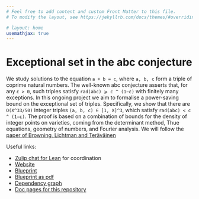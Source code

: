 ```yaml
---
# Feel free to add content and custom Front Matter to this file.
# To modify the layout, see https://jekyllrb.com/docs/themes/#overriding-theme-defaults

# layout: home
usemathjax: true
---
```


# Exceptional set in the abc conjecture

We study solutions to the equation `a + b = c`, where `a, b, c` form a triple of coprime natural numbers. The well-known abc conjecture asserts that, for any `ε > 0`, such triples satisfy `rad(abc) ⩾ c ^ (1−ε)` with finitely many exceptions. In this ongoing project we aim to formalise a power-saving bound on the exceptional set of triples. Specifically, we show that there are `O(X^33/50)` integer triples `(a, b, c) ∈ [1, X]^3`, which satisfy `rad(abc) < c ^ (1−ε)`. The proof is based on a combination of bounds for the density of integer points on varieties, coming from the determinant method, Thue equations, geometry of numbers, and Fourier analysis.
We will follow the [paper of Browning, Lichtman and Teräväinen](https://arxiv.org/abs/2410.12234)

Useful links:

* [Zulip chat for Lean](https://leanprover.zulipchat.com/) for coordination
* [Website](https://b-mehta.github.io/ABC-Exceptions/)
* [Blueprint](https://b-mehta.github.io/ABC-Exceptions/blueprint/)
* [Blueprint as pdf](https://b-mehta.github.io/ABC-Exceptions/blueprint.pdf)
* [Dependency graph](https://b-mehta.github.io/ABC-Exceptions/blueprint/dep_graph_document.html)
* [Doc pages for this repository](https://b-mehta.github.io/ABC-Exceptions/docs/)
